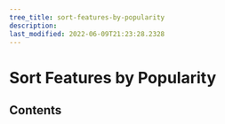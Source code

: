 ```yaml
---
tree_title: sort-features-by-popularity
description: 
last_modified: 2022-06-09T21:23:28.2328
---
```


# Sort Features by Popularity

## Contents
